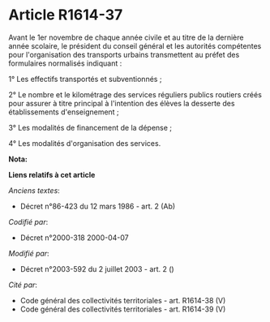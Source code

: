# Article R1614-37

Avant le 1er novembre de chaque année civile et au titre de la dernière année scolaire, le président du conseil général et
les autorités compétentes pour l'organisation des transports urbains transmettent au préfet des formulaires normalisés
indiquant :

1° Les effectifs transportés et subventionnés ;

2° Le nombre et le kilométrage des services réguliers publics routiers créés pour assurer à titre principal à l'intention des
élèves la desserte des établissements d'enseignement ;

3° Les modalités de financement de la dépense ;

4° Les modalités d'organisation des services.

**Nota:**



**Liens relatifs à cet article**

_Anciens textes_:

  - Décret n°86-423 du 12 mars 1986 - art. 2 (Ab)

_Codifié par_:

  - Décret n°2000-318 2000-04-07

_Modifié par_:

  - Décret n°2003-592 du 2 juillet 2003 - art. 2 ()

_Cité par_:

  - Code général des collectivités territoriales - art. R1614-38 (V)
  - Code général des collectivités territoriales - art. R1614-39 (V)
